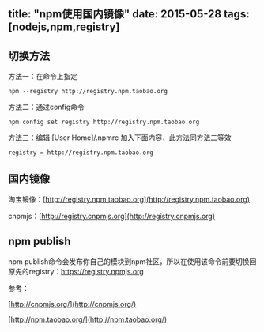 title: "npm使用国内镜像"
date: 2015-05-28
tags: [nodejs,npm,registry] 
---
切换方法
-------
方法一：在命令上指定

	npm --registry http://registry.npm.taobao.org

方法二：通过config命令

	npm config set registry http://registry.npm.taobao.org

方法三：编辑 [User Home]/.npmrc 加入下面内容，此方法同方法二等效

	registry = http://registry.npm.taobao.org
<!--more-->
国内镜像
-------
淘宝镜像：[http://registry.npm.taobao.org](http://registry.npm.taobao.org)

cnpmjs：[http://registry.cnpmjs.org](http://registry.cnpmjs.org)


npm publish
-----------
npm publish命令会发布你自己的模块到npm社区，所以在使用该命令前要切换回原先的registry：https://registry.npmjs.org

参考：

[http://cnpmjs.org/](http://cnpmjs.org/)

[http://npm.taobao.org/](http://npm.taobao.org/)